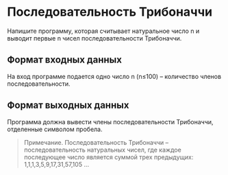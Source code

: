 # Последовательность Трибоначчи

Напишите программу, которая считывает натуральное число n и выводит первые n чисел последовательности Трибоначчи.

## Формат входных данных

На вход программе подается одно число n (n≤100) – количество членов последовательности.

## Формат выходных данных

Программа должна вывести члены последовательности Трибоначчи, отделенные символом пробела.

> Примечание. Последовательность Трибоначчи – последовательность натуральных чисел, где каждое последующее число является суммой трех предыдущих: 1,1,1,3,5,9,17,31,57,105 …


